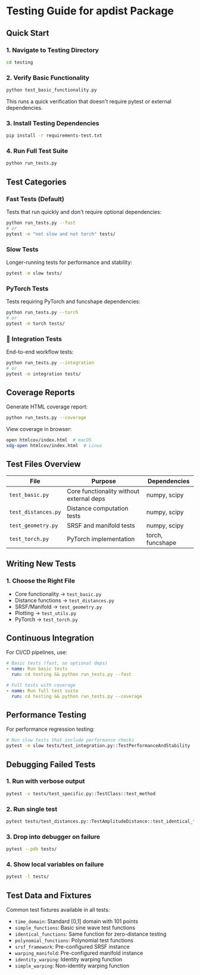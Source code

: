 # Testing Guide for apdist Package

## Quick Start

### 1. Navigate to Testing Directory
```bash
cd testing
```

### 2. Verify Basic Functionality
```bash
python test_basic_functionality.py
```
This runs a quick verification that doesn't require pytest or external dependencies.

### 3. Install Testing Dependencies
```bash
pip install -r requirements-test.txt
```

### 4. Run Full Test Suite
```bash
python run_tests.py
```

## Test Categories

### Fast Tests (Default)
Tests that run quickly and don't require optional dependencies:
```bash
python run_tests.py --fast
# or
pytest -m "not slow and not torch" tests/
```

### Slow Tests
Longer-running tests for performance and stability:
```bash
pytest -m slow tests/
```

### PyTorch Tests
Tests requiring PyTorch and funcshape dependencies:
```bash
python run_tests.py --torch
# or
pytest -m torch tests/
```

### 🔗 Integration Tests
End-to-end workflow tests:
```bash
python run_tests.py --integration
# or
pytest -m integration tests/
```

## Coverage Reports

Generate HTML coverage report:
```bash
python run_tests.py --coverage
```

View coverage in browser:
```bash
open htmlcov/index.html  # macOS
xdg-open htmlcov/index.html  # Linux
```

## Test Files Overview

| File | Purpose | Dependencies |
|------|---------|--------------|
| `test_basic.py` | Core functionality without external deps | numpy, scipy |
| `test_distances.py` | Distance computation tests | numpy, scipy |
| `test_geometry.py` | SRSF and manifold tests | numpy, scipy |
| `test_torch.py` | PyTorch implementation | torch, funcshape |


## Writing New Tests

### 1. Choose the Right File
- Core functionality → `test_basic.py`
- Distance functions → `test_distances.py`
- SRSF/Manifold → `test_geometry.py`
- Plotting → `test_utils.py`
- PyTorch → `test_torch.py`


## Continuous Integration

For CI/CD pipelines, use:

```yaml
# Basic tests (fast, no optional deps)
- name: Run basic tests
  run: cd testing && python run_tests.py --fast

# Full tests with coverage
- name: Run full test suite
  run: cd testing && python run_tests.py --coverage
```

## Performance Testing

For performance regression testing:

```bash
# Run slow tests that include performance checks
pytest -m slow tests/test_integration.py::TestPerformanceAndStability
```

## Debugging Failed Tests

### 1. Run with verbose output
```bash
pytest -v tests/test_specific.py::TestClass::test_method
```

### 2. Run single test
```bash
pytest tests/test_distances.py::TestAmplitudeDistance::test_identical_functions_zero_distance
```

### 3. Drop into debugger on failure
```bash
pytest --pdb tests/
```

### 4. Show local variables on failure
```bash
pytest -l tests/
```

## Test Data and Fixtures

Common test fixtures available in all tests:

- `time_domain`: Standard [0,1] domain with 101 points
- `simple_functions`: Basic sine wave test functions
- `identical_functions`: Same function for zero-distance testing
- `polynomial_functions`: Polynomial test functions
- `srsf_framework`: Pre-configured SRSF instance
- `warping_manifold`: Pre-configured manifold instance
- `identity_warping`: Identity warping function
- `simple_warping`: Non-identity warping function



